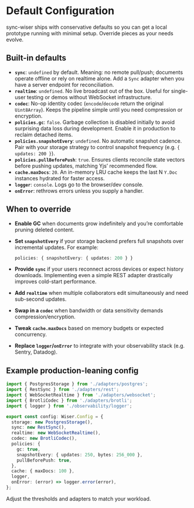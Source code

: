 # Default Configuration

sync-wiser ships with conservative defaults so you can get a local prototype running with minimal setup. Override pieces as your needs evolve.

## Built-in defaults

- **`sync`**: `undefined` by default. Meaning: no remote pull/push; documents operate offline or rely on realtime alone. Add a `Sync` adapter when you have a server endpoint for reconciliation.
- **`realtime`**: `undefined`. No live broadcast out of the box. Useful for single-user testing or demos without WebSocket infrastructure.
- **`codec`**: No-op identity codec (`encode`/`decode` return the original `Uint8Array`). Keeps the pipeline simple until you need compression or encryption.
- **`policies.gc`**: `false`. Garbage collection is disabled initially to avoid surprising data loss during development. Enable it in production to reclaim detached items.
- **`policies.snapshotEvery`**: `undefined`. No automatic snapshot cadence. Pair with your storage strategy to control snapshot frequency (e.g. `{ updates: 200 }`).
- **`policies.pullBeforePush`**: `true`. Ensures clients reconcile state vectors before pushing updates, matching Yjs’ recommended flow.
- **`cache.maxDocs`**: `20`. An in-memory LRU cache keeps the last N `Y.Doc` instances hydrated for faster access.
- **`logger`**: `console`. Logs go to the browser/dev console.
- **`onError`**: rethrows errors unless you supply a handler.

## When to override

- **Enable GC** when documents grow indefinitely and you’re comfortable pruning deleted content.
- **Set `snapshotEvery`** if your storage backend prefers full snapshots over incremental updates. For example:

  ```ts
  policies: { snapshotEvery: { updates: 200 } }
  ```

- **Provide `sync`** if your users reconnect across devices or expect history downloads. Implementing even a simple REST adapter drastically improves cold-start performance.
- **Add `realtime`** when multiple collaborators edit simultaneously and need sub-second updates.
- **Swap in a `codec`** when bandwidth or data sensitivity demands compression/encryption.
- **Tweak `cache.maxDocs`** based on memory budgets or expected concurrency.
- **Replace `logger`/`onError`** to integrate with your observability stack (e.g. Sentry, Datadog).

## Example production-leaning config

```ts
import { PostgresStorage } from './adapters/postgres';
import { RestSync } from './adapters/rest';
import { WebSocketRealtime } from './adapters/websocket';
import { BrotliCodec } from './adapters/brotli';
import { logger } from './observability/logger';

export const config: Wiser.Config = {
  storage: new PostgresStorage(),
  sync: new RestSync(),
  realtime: new WebSocketRealtime(),
  codec: new BrotliCodec(),
  policies: {
    gc: true,
    snapshotEvery: { updates: 250, bytes: 256_000 },
    pullBeforePush: true,
  },
  cache: { maxDocs: 100 },
  logger,
  onError: (error) => logger.error(error),
};
```

Adjust the thresholds and adapters to match your workload.
